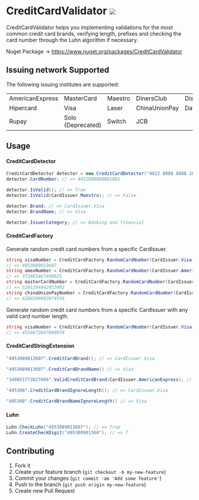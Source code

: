 # CreditCardValidator ![](https://github.com/gustavofrizzo/CreditCardValidator/workflows/.NET%20Core/badge.svg)

CreditCardValidator helps you implementing validations for the most common credit card brands, verifying length, prefixes and checking the card number through the Luhn algorithm if necessary.

Nuget Package -> https://www.nuget.org/packages/CreditCardValidator

## Issuing network Supported 

The following issuing institutes are supported:

<table>
<tr>
<td>AmericanExpress</td> <td>MasterCard</td> <td>Maestro</td> <td>DinersClub</td> <td>Discover</td> 
</tr>
<tr>
<td>Hipercard</td> <td>Visa</td>  <td>Laser</td> <td>ChinaUnionPay</td> <td>Dankort</td> 
</tr>
<tr>
<td>Rupay</td> <td>Solo (Deprecated)</td> <td>Switch</td> <td>JCB</td>
</tr>
</table>

## Usage

#### CreditCardDetector

```csharp
CreditCardDetector detector = new CreditCardDetector("4012 8888 8888 1881");
detector.CardNumber; // => 4012888888881881

detector.IsValid(); // => True
detector.IsValid(CardIssuer.Maestro); // => False

detector.Brand; // => CardIssuer.Visa
detector.BrandName; // => Visa

detector.IssuerCategory; // => Banking and financial
```

#### CreditCardFactory

Generate random credit card numbers from a specific CardIssuer.

```csharp
string visaNumber = CreditCardFactory.RandomCardNumber(CardIssuer.Visa);
// => 4953089013607
string amexNumber = CreditCardFactory.RandomCardNumber(CardIssuer.AmericanExpress);
// => 373485467448025
string masterCardNumber = CreditCardFactory.RandomCardNumber(CardIssuer.MasterCard);
// => 5201294442453002
string chinaUnionPayNumber = CreditCardFactory.RandomCardNumber(CardIssuer.ChinaUnionPay);
// => 6280209982074556
```

Generate random credit card numbers from a specific CardIssuer with any valid card number length.

```csharp
string visaNumber = CreditCardFactory.RandomCardNumber(CardIssuer.Visa, 16);
// => 4556672647860978
```

#### CreditCardStringExtension

```csharp
"4953089013607".CreditCardBrand(); // => CardIssuer.Visa

"4953089013607".CreditCardBrandName() // => Visa

"348051773827666".ValidCreditCardBrand(CardIssuer.AmericanExpress); // => True

"495308".CreditCardBrandIgnoreLength(); // => CardIssuer.Visa

"495308".CreditCardBrandNameIgnoreLength() // => Visa
```
#### Luhn

```csharp
Luhn.CheckLuhn("4953089013607"); // => True
Luhn.CreateCheckDigit("495308901360"); // => 7
```

## Contributing

1. Fork it
2. Create your feature branch (`git checkout -b my-new-feature`)
3. Commit your changes (`git commit -am 'Add some feature'`)
4. Push to the branch (`git push origin my-new-feature`)
5. Create new Pull Request
